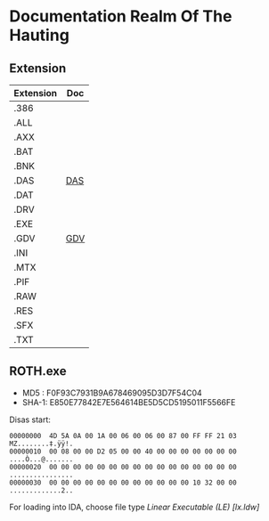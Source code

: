 # Documentation Realm Of The Hauting

## Extension

| Extension | Doc           |
| --------- | ------------- |
| .386      |               |
| .ALL      |               |
| .AXX      |               |
| .BAT      |               |
| .BNK      |               |
| .DAS      | [DAS][DAS]    |
| .DAT      |               |
| .DRV      |               |
| .EXE      |               |
| .GDV      | [GDV][GDV]    |
| .INI      |               |
| .MTX      |               |
| .PIF      |               |
| .RAW      |               |
| .RES      |               |
| .SFX      |               |
| .TXT      |               |

## ROTH.exe

* MD5  : F0F93C7931B9A678469095D3D7F54C04
* SHA-1: E850E77842E7E564614BE5D5CD5195011F5566FE

Disas start:

    00000000  4D 5A 0A 00 1A 00 06 00 06 00 87 00 FF FF 21 03  MZ........‡.ÿÿ!.
    00000010  00 08 00 00 D2 05 00 00 40 00 00 00 00 00 00 00  ....Ò...@.......
    00000020  00 00 00 00 00 00 00 00 00 00 00 00 00 00 00 00  ................
    00000030  00 00 00 00 00 00 00 00 00 00 00 00 10 32 00 00  .............2..

For loading into IDA, choose file type *Linear Executable (LE) [lx.ldw]*

[DAS]: ./DAS.md
[GDV]: ./GDV.md
